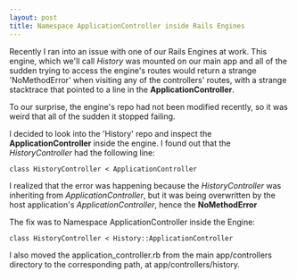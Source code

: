 ```yaml
---
layout: post
title: Namespace ApplicationController inside Rails Engines
---
```


Recently I ran into an issue with one of our Rails Engines at work.
This engine, which we'll call *History* was mounted on our main app and
all of the sudden trying to access the engine's routes would 
return a strange 'NoMethodError' when visiting any of the
controllers' routes, with a strange stacktrace that pointed to a line
in the **ApplicationController**.

To our surprise, the engine's repo had not been modified recently,
so it was weird that all of the sudden it stopped failing.

I decided to look into the 'History' repo and inspect the **ApplicationController**
inside the engine.  I found out that the *HistoryController* had the following line:

```class HistoryController < ApplicationController```

I realized that the error was happening because the *HistoryController* was
inheriting from *ApplicationController*, but it was being overwritten by the
host application's *ApplicationController*, hence the **NoMethodError**

The fix was to Namespace ApplicationController inside the Engine:

```class HistoryController < History::ApplicationController```
 
I also moved the application_controller.rb from the main app/controllers
directory to the corresponding path, at app/controllers/history.

